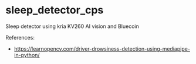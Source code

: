 # sleep_detector_cps
Sleep detector using kria KV260 AI vision and Bluecoin

References:
* https://learnopencv.com/driver-drowsiness-detection-using-mediapipe-in-python/